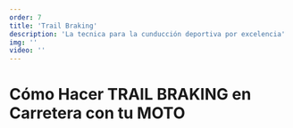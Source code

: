 ```yaml
---
order: 7
title: 'Trail Braking'
description: 'La tecnica para la cunducción deportiva por excelencia'
img: ''
video: ''
---
```


# Cómo Hacer TRAIL BRAKING en Carretera con tu MOTO